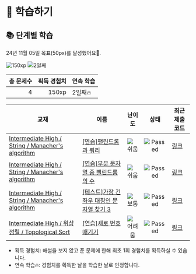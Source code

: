 # 📖 학습하기

## 📚 단계별 학습
24년 11월 05일 목표(50px)를 달성했어요🥳.

![150xp](https://img.shields.io/badge/EXP-150xp-%235cb85c.svg?for-the-badge)
![2일째](https://img.shields.io/badge/연속학습-2일째-%23E34F26.svg?for-the-badge)

|총 문제수|획득 경험치|연속 학습|
|---:|---:|---|
4|150xp|2일째🔥|

|교재|이름|난이도|상태|최근 제출 코드|
|---|---|:---:|:---:|---|
|[Intermediate High / String / Manacher's algorithm](https://www.codetree.ai/missions?missionId=9)|[[연습]팰린드롬과 쿼리](https://www.codetree.ai/missions/9/problems/palindrome-and-query)|![쉬움][easy]|![Passed][passed]|[링크](https://github.com/PKafka0320/codetree-TILs/blob/main/241105/%ED%8C%B0%EB%A6%B0%EB%93%9C%EB%A1%AC%EA%B3%BC%20%EC%BF%BC%EB%A6%AC/palindrome-and-query.java)|
|[Intermediate High / String / Manacher's algorithm](https://www.codetree.ai/missions?missionId=9)|[[연습]부분 문자열 중 팰린드롬의 수](https://www.codetree.ai/missions/9/problems/counting-palindrome-substrings)|![쉬움][easy]|![Passed][passed]|[링크](https://github.com/PKafka0320/codetree-TILs/blob/main/241105/%EB%B6%80%EB%B6%84%20%EB%AC%B8%EC%9E%90%EC%97%B4%20%EC%A4%91%20%ED%8C%B0%EB%A6%B0%EB%93%9C%EB%A1%AC%EC%9D%98%20%EC%88%98/counting-palindrome-substrings.java)|
|[Intermediate High / String / Manacher's algorithm](https://www.codetree.ai/missions?missionId=9)|[[테스트]가장 긴 좌우 대칭인 문자열 찾기 3](https://www.codetree.ai/missions/9/problems/longest-palindrome-3)|![보통][medium]|![Passed][passed]|[링크](https://github.com/PKafka0320/codetree-TILs/blob/main/241105/%EA%B0%80%EC%9E%A5%20%EA%B8%B4%20%EC%A2%8C%EC%9A%B0%20%EB%8C%80%EC%B9%AD%EC%9D%B8%20%EB%AC%B8%EC%9E%90%EC%97%B4%20%EC%B0%BE%EA%B8%B0%203/longest-palindrome-3.java)|
|[Intermediate High / 위상정렬 / Topological Sort](https://www.codetree.ai/missions?missionId=9)|[[연습]새로 번호 매기기](https://www.codetree.ai/missions/9/problems/renumbering-process)|![어려움][hard]|![Passed][passed]|[링크](https://github.com/PKafka0320/codetree-TILs/blob/main/241105/%EC%83%88%EB%A1%9C%20%EB%B2%88%ED%98%B8%20%EB%A7%A4%EA%B8%B0%EA%B8%B0/renumbering-process.java)|


* 획득 경험치: 해설을 보지 않고 푼 문제에 한해 최초 1회 경험치를 획득하실 수 있습니다.
* 연속 학습🔥: 경험치를 획득한 날을 학습한 날로 인정합니다.










[b5]: https://img.shields.io/badge/Bronze_5-%235D3E31.svg
[b4]: https://img.shields.io/badge/Bronze_4-%235D3E31.svg
[b3]: https://img.shields.io/badge/Bronze_3-%235D3E31.svg
[b2]: https://img.shields.io/badge/Bronze_2-%235D3E31.svg
[b1]: https://img.shields.io/badge/Bronze_1-%235D3E31.svg
[s5]: https://img.shields.io/badge/Silver_5-%23394960.svg
[s4]: https://img.shields.io/badge/Silver_4-%23394960.svg
[s3]: https://img.shields.io/badge/Silver_3-%23394960.svg
[s2]: https://img.shields.io/badge/Silver_2-%23394960.svg
[s1]: https://img.shields.io/badge/Silver_1-%23394960.svg
[g5]: https://img.shields.io/badge/Gold_5-%23FFC433.svg
[g4]: https://img.shields.io/badge/Gold_4-%23FFC433.svg
[g3]: https://img.shields.io/badge/Gold_3-%23FFC433.svg
[g2]: https://img.shields.io/badge/Gold_2-%23FFC433.svg
[g1]: https://img.shields.io/badge/Gold_1-%23FFC433.svg
[p5]: https://img.shields.io/badge/Platinum_5-%2376DDD8.svg
[p4]: https://img.shields.io/badge/Platinum_4-%2376DDD8.svg
[p3]: https://img.shields.io/badge/Platinum_3-%2376DDD8.svg
[p2]: https://img.shields.io/badge/Platinum_2-%2376DDD8.svg
[p1]: https://img.shields.io/badge/Platinum_1-%2376DDD8.svg
[passed]: https://img.shields.io/badge/Passed-%23009D27.svg
[failed]: https://img.shields.io/badge/Failed-%23D24D57.svg
[easy]: https://img.shields.io/badge/쉬움-%235cb85c.svg?for-the-badge
[medium]: https://img.shields.io/badge/보통-%23FFC433.svg?for-the-badge
[hard]: https://img.shields.io/badge/어려움-%23D24D57.svg?for-the-badge